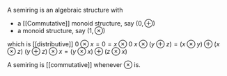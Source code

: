 A semiring is an algebraic structure with
- a [[Commutative]] monoid structure, say $(0, \oplus)$
- a monoid structure, say $(1,\otimes)$

which is [[distributive]]
$0 \otimes x = 0 = x \otimes 0$
$x \otimes (y \oplus z) = (x \otimes y) \oplus (x \otimes z)$
$(y \oplus z) \otimes x = (y \otimes x) \oplus (z \otimes x)$

A semiring is [[commutative]] whenever $\otimes$ is.